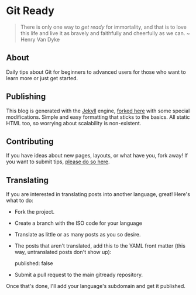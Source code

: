 # Git Ready

> There is only one way to *get ready* for immortality, and that is to love 
> this life and live it as bravely and faithfully and cheerfully as we can.
> ~ Henry Van Dyke

## About

Daily tips about Git for beginners to advanced users for those who want to learn more or just get started.

## Publishing

This blog is generated with the [Jekyll](http://github.com/mojombo/jekyll) engine, [forked here](http://github.com/qrush/jekyll) with some special modifications.
Simple and easy formatting that sticks to the basics. All static HTML too, so worrying about scalability is non-existent.

## Contributing

If you have ideas about new pages, layouts, or what have you, fork away! 
If you want to submit tips, [please do so here](http://gitready.com/qrush/gitready).

## Translating

If you are interested in translating posts into another language, great! Here's what to do:

* Fork the project.
* Create a branch with the ISO code for your language 
* Translate as little or as many posts as you so desire.
* The posts that aren't translated, add this to the YAML front matter (this way, untranslated posts don't show up):

	published: false

* Submit a pull request to the main gitready repository.

Once that's done, I'll add your language's subdomain and get it published.

